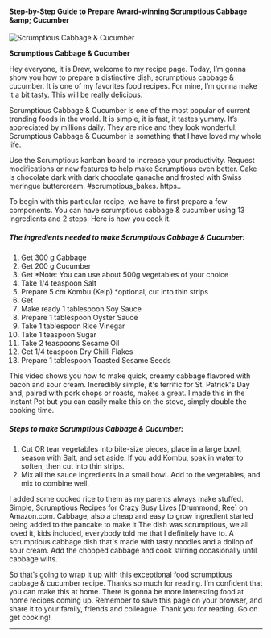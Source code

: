             

#### Step-by-Step Guide to Prepare Award-winning Scrumptious Cabbage &amp;amp; Cucumber

![Scrumptious Cabbage &amp; Cucumber](https://img-global.cpcdn.com/recipes/253327641fab1be7/751x532cq70/scrumptious-cabbage-cucumber-recipe-main-photo.jpg)

**Scrumptious Cabbage &amp; Cucumber**

Hey everyone, it is Drew, welcome to my recipe page. Today, I’m gonna show you how to prepare a distinctive dish, scrumptious cabbage & cucumber. It is one of my favorites food recipes. For mine, I’m gonna make it a bit tasty. This will be really delicious.

Scrumptious Cabbage & Cucumber is one of the most popular of current trending foods in the world. It is simple, it is fast, it tastes yummy. It’s appreciated by millions daily. They are nice and they look wonderful. Scrumptious Cabbage & Cucumber is something that I have loved my whole life.

Use the Scrumptious kanban board to increase your productivity. Request modifications or new features to help make Scrumptious even better. Cake is chocolate dark with dark chocolate ganache and frosted with Swiss meringue buttercream. #scrumptious\_bakes. https..

To begin with this particular recipe, we have to first prepare a few components. You can have scrumptious cabbage & cucumber using 13 ingredients and 2 steps. Here is how you cook it.

##### The ingredients needed to make Scrumptious Cabbage & Cucumber:

1.  Get 300 g Cabbage
2.  Get 200 g Cucumber
3.  Get \*Note: You can use about 500g vegetables of your choice
4.  Take 1/4 teaspoon Salt
5.  Prepare 5 cm Kombu (Kelp) \*optional, cut into thin strips
6.  Get <Sauce>
7.  Make ready 1 tablespoon Soy Sauce
8.  Prepare 1 tablespoon Oyster Sauce
9.  Take 1 tablespoon Rice Vinegar
10.  Take 1 teaspoon Sugar
11.  Take 2 teaspoons Sesame Oil
12.  Get 1/4 teaspoon Dry Chilli Flakes
13.  Prepare 1 tablespoon Toasted Sesame Seeds

This video shows you how to make quick, creamy cabbage flavored with bacon and sour cream. Incredibly simple, it's terrific for St. Patrick's Day and, paired with pork chops or roasts, makes a great. I made this in the Instant Pot but you can easily make this on the stove, simply double the cooking time.

##### Steps to make Scrumptious Cabbage & Cucumber:

1.  Cut OR tear vegetables into bite-size pieces, place in a large bowl, season with Salt, and set aside. If you add Kombu, soak in water to soften, then cut into thin strips.
2.  Mix all the sauce ingredients in a small bowl. Add to the vegetables, and mix to combine well.

I added some cooked rice to them as my parents always make stuffed. Simple, Scrumptious Recipes for Crazy Busy Lives \[Drummond, Ree\] on Amazon.com. Cabbage, also a cheap and easy to grow ingredient started being added to the pancake to make it The dish was scrumptious, we all loved it, kids included, everybody told me that I definitely have to. A scrumptious cabbage dish that's made with tasty noodles and a dollop of sour cream. Add the chopped cabbage and cook stirring occasionally until cabbage wilts.

So that’s going to wrap it up with this exceptional food scrumptious cabbage & cucumber recipe. Thanks so much for reading. I’m confident that you can make this at home. There is gonna be more interesting food at home recipes coming up. Remember to save this page on your browser, and share it to your family, friends and colleague. Thank you for reading. Go on get cooking!

* * *